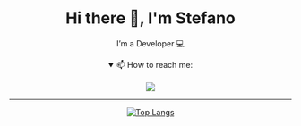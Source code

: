 <div align="center">
  <h1>Hi there 👋, I'm Stefano</h1>

  I’m a Developer 💻 

  <details open>
  <summary>📫 How to reach me:</summary>
   <br>
   <a href="https://www.linkedin.com/in/stefano-giordano95"><img src="https://camo.githubusercontent.com/793b70f7edf0588577e98724e3ceb123447dd1273b03daf4282ff679c0ce38b0/68747470733a2f2f696d672e736869656c64732e696f2f62616467652f6c696e6b6564696e2d3030373742352e7376673f267374796c653d666f722d7468652d6261646765266c6f676f3d6c696e6b6564696e266c6f676f436f6c6f723d7768697465" data-canonical-src="https://img.shields.io/badge/linkedin-0077B5.svg?&amp;style=for-the-badge&amp;logo=linkedin&amp;logoColor=white" style="max-width: 100%;"></a>
  </details> 
  
<hr>

[![Top Langs](https://github-readme-stats.vercel.app/api/top-langs/?username=ste-giordano95&layout=compact&theme=synthwave)](https://github.com/anuraghazra/github-readme-stats)
  
 </div>

<!--
**ste-giordano95/ste-giordano95** is a ✨ _special_ ✨ repository because its `README.md` (this file) appears on your GitHub profile.

Here are some ideas to get you started:

- 🔭 I’m currently working on ...
- 🌱 I’m currently learning ...
- 👯 I’m looking to collaborate on ...
- 🤔 I’m looking for help with ...
- 💬 Ask me about ...
- 📫 How to reach me: ...
- 😄 Pronouns: ...
- ⚡ Fun fact: ...
-->
